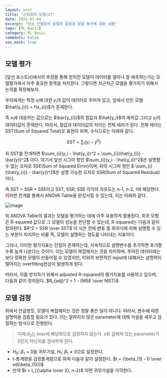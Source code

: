 ```yaml
---
layout: post
title: "선형회귀 모델(2)"
date: 2021-01-04
excerpt: "단순 선형회귀 모델의 검정과 모델 평가에 대한 내용"
tags: [ML Basic]
category: ML Basic
comments: False
use_math: true
---
```


## 모델 평가
[앞선 포스트)()에서의 추정을 통해 얻어진 모델이 데이터를 얼마나 잘 예측하는가는 모델평가에서 아주 중요한 항목을 차지한다. 그렇다면 차근차근 모델을 평가하기 위해서 논의를 확장해보자. 

우리에게는 특정 $x_{i}$에 대한 $y_{i}$의 값이 데이터로 주어져 있고, 앞에서 만든 모델 $\hat{y_{i}} = f(x_{i})$가 존재한다. 

즉 $x_i$에 대응하는 값으로는 $\bar{y_{i}}$의 참값과 $\hat{y_i}$의 예측값 그리고 $y_i$의 데이터값이 존재한다. 따라서, 참값과 데이터값의 차이는 전체 에러가 된다.
전체 에러는 SST(Sum of Squared Total)로 표현이 되며, 수식으로는 아래와 같다.

$$SST = \sum_{i}(y_{i} - \bar{y}^2)$$

위 SST를 전개하면 $\sum_{i}(y_i - \hat{y_i})^2 + \sum_{i}(\hat{y_{i}} - \bar{y})^2$ 이다. 
여기서 앞선 시그마 항인 $\sum_{i}(y_i - \hat{y_i})^2$은 설명할 수 없는 오차로 SSE(Sum of Squared Error)이며, 뒤의 시그마 항인 $ \sum_{i}(\hat{y_{i}} - \bar{y})^2$은 설명 가능한 오차로 SSR(Sum of Squared Residual)이다.

즉 SST = SSR + SSE이고 SST, SSR, SSE 각각의 자유도는 n-1, n-2, 1에 해당한다. 이러한 전개를 통해서 ANOVA Table을 완성시킬 수 있는데, 이는 아래와 같다.

![image](https://user-images.githubusercontent.com/49096513/103481544-0d5bba00-4e1f-11eb-993b-ec7c5fcf67cf.png)

위 ANOVA Table의 결과는 모델을 평가하는 데에 아주 유용하게 활용된다.
회귀 모형은 R-squared 값으로 그 모델의 성능을 판단할 수 있는데, R-squared는 다음과 같이 정의된다. $R^2 = SSR \over SST$ 
이 식은 전체 변동 중 회귀식에 의해 설명할 수 있는 부분이 차지하는 비율 즉, 모델이 설명하는 정도를 나타내는 지표이다.

그러나, 이러한 평가지표는 단점이 존재하는데, 지속적으로 설명변수를 추가하면 추가할수록 높게 나온다는 것이다.
이는 모델이 복잡해지는 것을 의미하며, 주어진 데이터에는 보다 정확한 모델이 만들어질 수 있겠지만, 이외의 보편적인 input에 대해서는 설명력이 떨어지는 overfitting현상이 발생하게 된다.

따라서, 이를 방지하기 위해서 adjusted R-squared의 평가지표를 사용하고 있으며, 다음과 같이 정의된다. $R_{adj}^2 = 1 - {MSE \over MST}$

## 모델 검정
위에서 언급했듯, 모델이 복잡해지는 것은 정말 좋은 일이 아니다. 따라서, 변수에 따른 설명력을 검증할 필요가 있다. 이는 알려지지 않은 parameter에 대해 가설을 세우고 검정하는 방식으로 진행된다.

> 이때 $\beta_{0}$는 bias에 해당하므로 검정하지 않는다. x와 곱해져 있는 parameter가 0인지 아닌지를 검사하게 된다.

* $H_{0}$: $\beta_{1} = 0$을 귀무가설, $H_1$: $\beta_{1} \neq 0$으로 설정한다.
* t-통계량을 검정통계량으로 하여 다음과 같이 설정한다. $t = {\beta_{1} - 0 \over sd(\beta_{1})}$
* 만약 $t > t_{{\alpha \over 2}, n-2}$ 이면 귀무가설을 기각한다.
